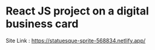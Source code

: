 # React JS project on a digital business card

Site Link : https://statuesque-sprite-568834.netlify.app/

